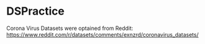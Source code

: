 # DSPractice

Corona Virus  Datasets were optained from Reddit:
https://www.reddit.com/r/datasets/comments/exnzrd/coronavirus_datasets/